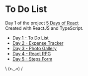 # To Do List 
 
 Day 1 of the project [5 Days of React]('https://github.com/LucasAlvaresA/5-Days-of-React') <br/>
 Created with ReactJS and TypeScript.
 
 - <a href="https://github.com/LucasAlvaresA/todo-list">Day 1 - To Do List</a>
 - <a href="https://github.com/LucasAlvaresA/expense-tracker">Day 2 - Expense Tracker</a>
 - <a href="https://github.com/LucasAlvaresA/photo-gallery">Day 3 - Photo Gallery</a>
 - <a href="https://github.com/LucasAlvaresA/react-rpg">Day 4 - React RPG</a>
 - <a href="https://github.com/LucasAlvaresA/steps-form">Day 5 - Steps Form</a>

\ (•◡•) /
